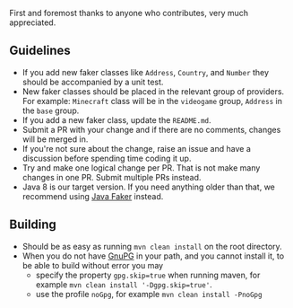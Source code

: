 First and foremost thanks to anyone who contributes, very much appreciated.

## Guidelines

- If you add new faker classes like `Address`, `Country`, and `Number` they should be accompanied by a unit test.
- New faker classes should be placed in the relevant group of providers. For example: `Minecraft` class will be in  the `videogame` group, `Address` in the `base` group.
- If you add a new faker class, update the `README.md`.
- Submit a PR with your change and if there are no comments, changes will be merged in.
- If you're not sure about the change, raise an issue and have a discussion before spending time coding it up.
- Try and make one logical change per PR. That is not make many changes in one PR. Submit multiple PRs instead.
- Java 8 is our target version. If you need anything older than that, we recommend using [Java Faker](https://github.com/DiUS/java-faker) instead.

## Building

- Should be as easy as running `mvn clean install` on the root directory.
- When you do not have [GnuPG](https://gnupg.org/) in your path, and you cannot install it, to be able to build without error you may
  - specify the property `gpg.skip=true` when running maven, for example `mvn clean install '-Dgpg.skip=true'`.
  - use the profile `noGpg`, for example `mvn clean install -PnoGpg`
